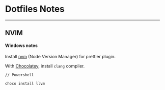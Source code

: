 # Dotfiles Notes
---

## NVIM

#### Windows notes

Install [nvm](https://github.com/coreybutler/nvm-windows) (Node Version Manager) for prettier plugin.

With [Chocolatey](https://chocolatey.org/), install `clang` compiler.

```
// Powershell

choco install llvm
```
